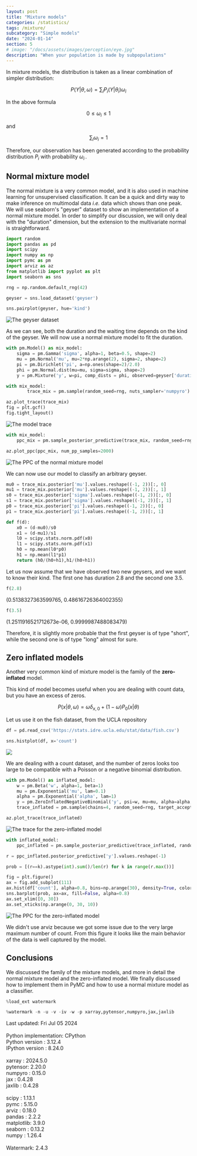 ```yaml
---
layout: post
title: "Mixture models"
categories: /statistics/
tags: /mixture/
subcategory: "Simple models"
date: "2024-01-14"
section: 5
# image: "/docs/assets/images/perception/eye.jpg"
description: "When your population is made by subpopulations"
---
```


In mixture models, the distribution is taken as a linear combination
of simpler distribution:

$$
P(Y | \theta, \omega) = \sum_{i} P_i(Y | \theta_i) \omega_i
$$

In the above formula

$$
0 \leq \omega_i \leq 1
$$

and

$$
\sum_i \omega_i = 1
$$

Therefore, our observation has been generated according to the probability
distribution $P_i$ with probability $\omega_i\,.$

## Normal mixture model

The normal mixture is a very common model, and it is also used in machine
learning for unsupervised classification.
It can be a quick and dirty way to make inference on multimodal data *i.e.* data which shows than one peak.
We will use seaborn's "geyser" dataset to show an implementation of
a normal mixture model.
In order to simplify our discussion, we will only deal with the "duration" dimension,
but the extension to the multivariate normal is straightforward.

```python
import random
import pandas as pd
import scipy
import numpy as np
import pymc as pm
import arviz as az
from matplotlib import pyplot as plt
import seaborn as sns

rng = np.random.default_rng(42)

geyser = sns.load_dataset('geyser')

sns.pairplot(geyser, hue='kind')
```

![The geyser dataset](/docs/assets/images/statistics/mixture/geiser.webp)

As we can see, both the duration and the waiting time depends on
the kind of the geyser.
We will now use a normal mixture model to fit the duration.

```python
with pm.Model() as mix_model:
    sigma = pm.Gamma('sigma', alpha=1, beta=0.5, shape=2)
    mu = pm.Normal('mu', mu=2*np.arange(2), sigma=2, shape=2)
    pi = pm.Dirichlet('pi', a=np.ones(shape=2)/2.0)
    phi = pm.Normal.dist(mu=mu, sigma=sigma, shape=2)
    y = pm.Mixture('y', w=pi, comp_dists = phi, observed=geyser['duration'])

with mix_model:
        trace_mix = pm.sample(random_seed=rng, nuts_sampler='numpyro')

az.plot_trace(trace_mix)
fig = plt.gcf()
fig.tight_layout()
```

![The model trace](/docs/assets/images/statistics/mixture/trace_mix.webp)

```python
with mix_model:
    ppc_mix = pm.sample_posterior_predictive(trace_mix, random_seed=rng)

az.plot_ppc(ppc_mix, num_pp_samples=2000)
```

![The PPC of the normal mixture model](/docs/assets/images/statistics/mixture/ppc_mix.webp)

We can now use our model to classify an arbitrary geyser.

```python
mu0 = trace_mix.posterior['mu'].values.reshape((-1, 2))[:, 0]
mu1 = trace_mix.posterior['mu'].values.reshape((-1, 2))[:, 1]
s0 = trace_mix.posterior['sigma'].values.reshape((-1, 2))[:, 0]
s1 = trace_mix.posterior['sigma'].values.reshape((-1, 2))[:, 1]
p0 = trace_mix.posterior['pi'].values.reshape((-1, 2))[:, 0]
p1 = trace_mix.posterior['pi'].values.reshape((-1, 2))[:, 1]

def f(d):
    x0 = (d-mu0)/s0
    x1 = (d-mu1)/s1
    l0 = scipy.stats.norm.pdf(x0)
    l1 = scipy.stats.norm.pdf(x1)
    h0 = np.mean(l0*p0)
    h1 = np.mean(l1*p1)
    return (h0/(h0+h1),h1/(h0+h1))
```

Let us now assume that we have observed two new geysers,
and we want to know their kind. The first one has duration 2.8 and the second
one 3.5.

```python
f(2.8)
```
<div class='code'>
(0.5138327363599765, 0.48616726364002355)
</div>

```python
f(3.5)
```
<div class='code'>
(1.2511916521712673e-06, 0.9999987488083479)
</div>

Therefore, it is slightly more probable that the first geyser is of
type "short",
while the second one is of type "long" almost for sure.

## Zero inflated models

Another very common kind of mixture model is the family
of the **zero-inflated** model.

This kind of model becomes useful when you are dealing with count
data, but you have an excess of zeros.

$$
P(x | \theta, \omega) = \omega \delta_{x,0} + (1-\omega)P_0(x | \theta)
$$

Let us use it on the fish dataset, from the UCLA repository

```python
df = pd.read_csv('https://stats.idre.ucla.edu/stat/data/fish.csv')

sns.histplot(df, x='count')
```

![](/docs/assets/images/statistics/mixture/fish.webp)

We are dealing with a count dataset, and the number of zeros looks
too large to be compatible with a Poisson or a negative binomial distribution.

```python
with pm.Model() as inflated_model:
    w = pm.Beta('w', alpha=1, beta=1)
    mu = pm.Exponential('mu', lam=0.1)
    alpha = pm.Exponential('alpha', lam=1)
    y = pm.ZeroInflatedNegativeBinomial('y', psi=w, mu=mu, alpha=alpha, observed=df['count'])
    trace_inflated = pm.sample(chains=4, random_seed=rng, target_accept=0.9, nuts_sampler='numpyro')

az.plot_trace(trace_inflated)
```

![The trace for the zero-inflated model](/docs/assets/images/statistics/mixture/trace_fish.webp)

```python
with inflated_model:
    ppc_inflated = pm.sample_posterior_predictive(trace_inflated, random_seed=rng)

r = ppc_inflated.posterior_predictive['y'].values.reshape(-1)

prob = [(r==k).astype(int).sum()/len(r) for k in range(r.max())]

fig = plt.figure()
ax = fig.add_subplot(111)
ax.hist(df['count'], alpha=0.8, bins=np.arange(30), density=True, color='gray')
sns.barplot(prob, ax=ax, fill=False, alpha=0.8)
ax.set_xlim([0, 30])
ax.set_xticks(np.arange(0, 30, 10))
```

![The PPC for the zero-inflated model](/docs/assets/images/statistics/mixture/ppc_fish.webp)

We didn't use arviz because we got some issue due to the very large maximum
number of count.
From this figure it looks like the main behavior of the data is well
captured by the model.

## Conclusions

We discussed the family of the mixture models, and more in detail
the normal mixture model and the zero-inflated model.
We finally discussed how to implement them in PyMC and how to use
a normal mixture model as a classifier.

```python
%load_ext watermark
```

```python
%watermark -n -u -v -iv -w -p xarray,pytensor,numpyro,jax,jaxlib
```

<div class="code">
Last updated: Fri Jul 05 2024
<br>

<br>
Python implementation: CPython
<br>
Python version       : 3.12.4
<br>
IPython version      : 8.24.0
<br>

<br>
xarray  : 2024.5.0
<br>
pytensor: 2.20.0
<br>
numpyro : 0.15.0
<br>
jax     : 0.4.28
<br>
jaxlib  : 0.4.28
<br>

<br>
scipy     : 1.13.1
<br>
pymc      : 5.15.0
<br>
arviz     : 0.18.0
<br>
pandas    : 2.2.2
<br>
matplotlib: 3.9.0
<br>
seaborn   : 0.13.2
<br>
numpy     : 1.26.4
<br>

<br>
Watermark: 2.4.3
<br>
</div>